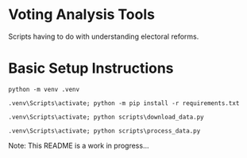 # Voting Analysis Tools
Scripts having to do with understanding electoral reforms.

# Basic Setup Instructions
```
python -m venv .venv

.venv\Scripts\activate; python -m pip install -r requirements.txt

.venv\Scripts\activate; python scripts\download_data.py

.venv\Scripts\activate; python scripts\process_data.py
```

Note: This README is a work in progress...